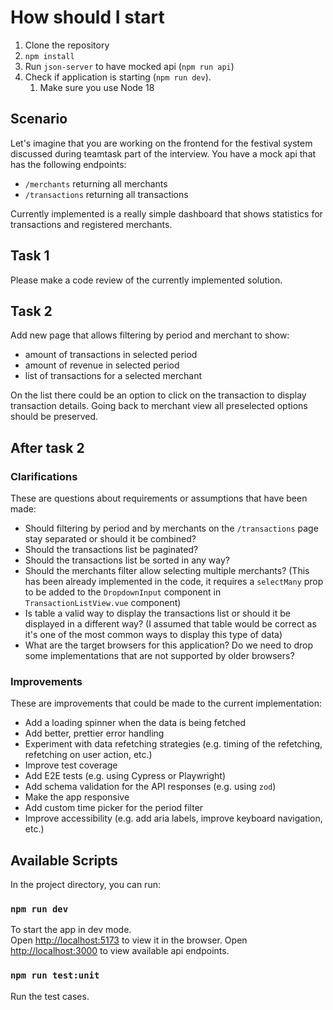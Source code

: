 # How should I start
1. Clone the repository
1. `npm install`
1. Run `json-server` to have mocked api (`npm run api`)
1. Check if application is starting (`npm run dev`).
    1. Make sure you use Node 18

## Scenario

Let's imagine that you are working on the frontend for the festival system discussed during teamtask part of the interview.
You have a mock api that has the following endpoints:
- `/merchants` returning all merchants
- `/transactions` returning all transactions

Currently implemented is a really simple dashboard that shows statistics for transactions and registered merchants.

## Task 1
Please make a code review of the currently implemented solution.

## Task 2
Add new page that allows filtering by period and merchant to show:
- amount of transactions in selected period
- amount of revenue in selected period
- list of transactions for a selected merchant

On the list there could be an option to click on the transaction to display transaction details.
Going back to merchant view all preselected options should be preserved.

## After task 2
### Clarifications
These are questions about requirements or assumptions that have been made:
- Should filtering by period and by merchants on the `/transactions` page stay separated or should it be combined?
- Should the transactions list be paginated?
- Should the transactions list be sorted in any way?
- Should the merchants filter allow selecting multiple merchants? (This has been already implemented in the code, it requires a `selectMany` prop to be added to the `DropdownInput` component in `TransactionListView.vue` component)
- Is table a valid way to display the transactions list or should it be displayed in a different way? (I assumed that table would be correct as it's one of the most common ways to display this type of data)
- What are the target browsers for this application? Do we need to drop some implementations that are not supported by older browsers?

### Improvements
These are improvements that could be made to the current implementation:
- Add a loading spinner when the data is being fetched
- Add better, prettier error handling
- Experiment with data refetching strategies (e.g. timing of the refetching, refetching on user action, etc.)
- Improve test coverage
- Add E2E tests (e.g. using Cypress or Playwright)
- Add schema validation for the API responses (e.g. using `zod`)
- Make the app responsive
- Add custom time picker for the period filter
- Improve accessibility (e.g. add aria labels, improve keyboard navigation, etc.)


## Available Scripts

In the project directory, you can run:

### `npm run dev`

To start the app in dev mode.\
Open [http://localhost:5173](http://localhost:5173) to view it in the browser.
Open [http://localhost:3000](http://localhost:8000) to view available api endpoints.

### `npm run test:unit`

Run the test cases.
